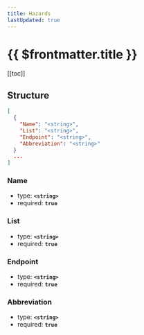 ```yaml
---
title: Hazards
lastUpdated: true
---
```


# {{ $frontmatter.title }}

[[toc]]

## Structure

```json
[
  {
    "Name": "<string>",
    "List": "<string>",
    "Endpoint": "<string>",
    "Abbreviation": "<string>"
  }
  ...
]
```

### Name

- type: **`<string>`**
- required: **`true`**

### List

- type: **`<string>`**
- required: **`true`**

### Endpoint

- type: **`<string>`**
- required: **`true`**

### Abbreviation

- type: **`<string>`**
- required: **`true`**
